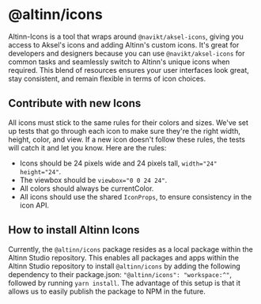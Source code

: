 # @altinn/icons

Altinn-Icons is a tool that wraps around `@navikt/aksel-icons`, giving you access to Aksel's icons and adding Altinn's custom icons. It's great for developers and designers because you can use `@navikt/aksel-icons` for common tasks and seamlessly switch to Altinn's unique icons when required. This blend of resources ensures your user interfaces look great, stay consistent, and remain flexible in terms of icon choices.

## Contribute with new Icons

All icons must stick to the same rules for their colors and sizes. We've set up tests that go through each icon to make sure they're the right width, height, color, and view. If a new icon doesn't follow these rules, the tests will catch it and let you know. Here are the rules:

- Icons should be 24 pixels wide and 24 pixels tall, `width="24" height="24"`.
- The viewbox should be `viewbox="0 0 24 24"`.
- All colors should always be currentColor.
- All icons should use the shared `IconProps`, to ensure consistency in the icon API.

## How to install Altinn Icons

Currently, the `@altinn/icons` package resides as a local package within the Altinn Studio repository. This enables all packages and apps within the Altinn Studio repository to install `@altinn/icons` by adding the following dependency to their package.json: `"@altinn/icons": "workspace:^"`, followed by running `yarn install`. The advantage of this setup is that it allows us to easily publish the package to NPM in the future.
